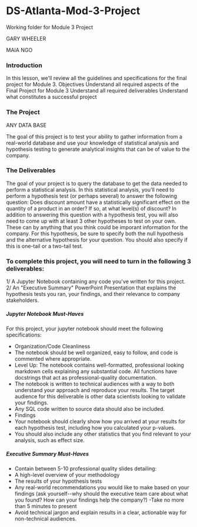 # DS-Atlanta-Mod-3-Project
Working folder for Module 3 Project

GARY WHEELER

MAIA NGO

### Introduction

In this lesson, we'll review all the guidelines and specifications for the final project for Module 3.
Objectives
Understand all required aspects of the Final Project for Module 3
Understand all required deliverables
Understand what constitutes a successful project

### The Project

ANY DATA BASE

The goal of this project is to test your ability to gather information from a real-world database and use your knowledge of statistical analysis and hypothesis testing to generate analytical insights that can be of value to the company.

### The Deliverables

The goal of your project is to query the database to get the data needed to perform a statistical analysis. In this statistical analysis, you'll need to perform a hypothesis test (or perhaps several) to answer the following question:
Does discount amount have a statistically significant effect on the quantity of a product in an order? If so, at what level(s) of discount?
In addition to answering this question with a hypothesis test, you will also need to come up with at least 3 other hypotheses to test on your own. These can by anything that you think could be imporant information for the company.
For this hypothesis, be sure to specify both the null hypothesis and the alternative hypothesis for your question. You should also specify if this is one-tail or a two-tail test.

### To complete this project, you will need to turn in the following 3 deliverables:

1/ A Jupyter Notebook containing any code you've written for this project.
2/ An "Executive Summary" PowerPoint Presentation that explains the hypothesis tests you ran, your findings, and their relevance to company stakeholders.

##### Jupyter Notebook Must-Haves

For this project, your jupyter notebook should meet the following specifications:
- Organization/Code Cleanliness
- The notebook should be well organized, easy to follow, and code is commented where appropriate.
- Level Up: The notebook contains well-formatted, professional looking markdown cells explaining any substantial code. All functions have docstrings that act as professional-quality documentation.
- The notebook is written to technical audiences with a way to both understand your approach and reproduce your results. The target audience for this deliverable is other data scientists looking to validate your findings.
- Any SQL code written to source data should also be included.
- Findings
- Your notebook should clearly show how you arrived at your results for each hypothesis test, including how you calculated your p-values.
- You should also include any other statistics that you find relevant to your analysis, such as effect size.

##### Executive Summary Must-Haves

- Contain between 5-10 professional quality slides detailing: 
- A high-level overview of your methodology
- The results of your hypothesis tests
- Any real-world recommendations you would like to make based on your findings (ask yourself--why should the executive team care about what you found? How can your findings help the company?)
-Take no more than 5 minutes to present
- Avoid technical jargon and explain results in a clear, actionable way for non-technical audiences.
